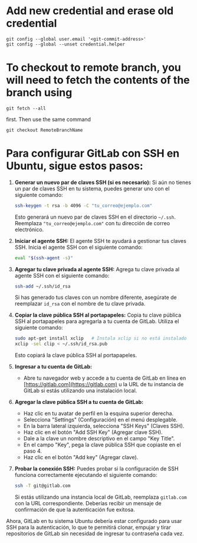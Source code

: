 # Add new credential and erase old credential
```
git config --global user.email '<git-commit-address>'
git config --global --unset credential.helper
```
# To checkout to remote branch, you will need to fetch the contents of the branch using 
```
git fetch --all
```
first. Then use the same command
```
git checkout RemoteBranchName
```
# Para configurar GitLab con SSH en Ubuntu, sigue estos pasos:

1. **Generar un nuevo par de claves SSH (si es necesario):** Si aún no tienes un par de claves SSH en tu sistema, puedes generar uno con el siguiente comando:

   ```bash
   ssh-keygen -t rsa -b 4096 -C "tu_correo@ejemplo.com"
   ```

   Esto generará un nuevo par de claves SSH en el directorio `~/.ssh`. Reemplaza `"tu_correo@ejemplo.com"` con tu dirección de correo electrónico.

2. **Iniciar el agente SSH:** El agente SSH te ayudará a gestionar tus claves SSH. Inicia el agente SSH con el siguiente comando:

   ```bash
   eval "$(ssh-agent -s)"
   ```

3. **Agregar tu clave privada al agente SSH:** Agrega tu clave privada al agente SSH con el siguiente comando:

   ```bash
   ssh-add ~/.ssh/id_rsa
   ```

   Si has generado tus claves con un nombre diferente, asegúrate de reemplazar `id_rsa` con el nombre de tu clave privada.

4. **Copiar la clave pública SSH al portapapeles:** Copia tu clave pública SSH al portapapeles para agregarla a tu cuenta de GitLab. Utiliza el siguiente comando:

   ```bash
   sudo apt-get install xclip   # Instala xclip si no está instalado
   xclip -sel clip < ~/.ssh/id_rsa.pub
   ```

   Esto copiará la clave pública SSH al portapapeles.

5. **Ingresar a tu cuenta de GitLab:**

   - Abre tu navegador web y accede a tu cuenta de GitLab en línea en [https://gitlab.com](https://gitlab.com) u la URL de tu instancia de GitLab si estás utilizando una instalación local.

6. **Agregar la clave pública SSH a tu cuenta de GitLab:**

   - Haz clic en tu avatar de perfil en la esquina superior derecha.
   - Selecciona "Settings" (Configuración) en el menú desplegable.
   - En la barra lateral izquierda, selecciona "SSH Keys" (Claves SSH).
   - Haz clic en el botón "Add SSH Key" (Agregar clave SSH).
   - Dale a la clave un nombre descriptivo en el campo "Key Title".
   - En el campo "Key", pega la clave pública SSH que copiaste en el paso 4.
   - Haz clic en el botón "Add key" (Agregar clave).

7. **Probar la conexión SSH:** Puedes probar si la configuración de SSH funciona correctamente ejecutando el siguiente comando:

   ```bash
   ssh -T git@gitlab.com
   ```

   Si estás utilizando una instancia local de GitLab, reemplaza `gitlab.com` con la URL correspondiente. Deberías recibir un mensaje de confirmación de que la autenticación fue exitosa.

Ahora, GitLab en tu sistema Ubuntu debería estar configurado para usar SSH para la autenticación, lo que te permitirá clonar, empujar y tirar repositorios de GitLab sin necesidad de ingresar tu contraseña cada vez.
